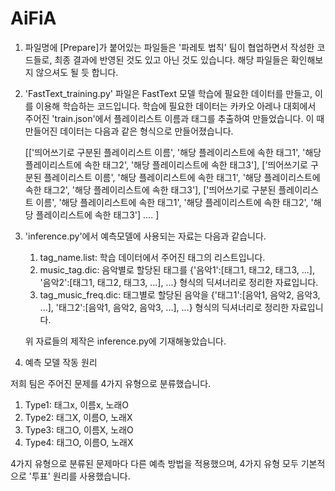 # AiFiA

1. 파일명에 [Prepare]가 붙어있는 파일들은 '파레토 법칙' 팀이 협업하면서 작성한 코드들로, 최종 결과에 반영된 것도 있고 아닌 것도 있습니다. 
   해당 파일들은 확인해보지 않으셔도 될 듯 합니다.

2. 'FastText_training.py' 파일은 FastText 모델 학습에 필요한 데이터를 만들고, 이를 이용해 학습하는 코드입니다. 
   학습에 필요한 데이터는 카카오 아레나 대회에서 주어진 'train.json'에서 플레이리스트 이름과 태그를 추출하여 만들었습니다.
   이 때 만들어진 데이터는 다음과 같은 형식으로 만들어졌습니다.
   
   [['띄어쓰기로 구분된 플레이리스트 이름', '해당 플레이리스트에 속한 태그1', '해당 플레이리스트에 속한 태그2', '해당 플레이리스트에 속한 태그3'],
    ['띄어쓰기로 구분된 플레이리스트 이름', '해당 플레이리스트에 속한 태그1', '해당 플레이리스트에 속한 태그2', '해당 플레이리스트에 속한 태그3'],
    ['띄어쓰기로 구분된 플레이리스트 이름', '해당 플레이리스트에 속한 태그1', '해당 플레이리스트에 속한 태그2', '해당 플레이리스트에 속한 태그3'] .... ]

3. 'inference.py'에서 예측모델에 사용되는 자료는 다음과 같습니다. 

    1) tag_name.list: 학습 데이터에서 주어진 태그의 리스트입니다.
    2) music_tag.dic: 음악별로 할당된 태그를 {'음악1':[태그1, 태그2, 태그3, ...], '음악2':[태그1, 태그2, 태그3, ...], ...} 형식의 딕셔너리로 정리한 자료입니다.
    3) tag_music_freq.dic: 태그별로 할당된 음악을 {'태그1':[음악1, 음악2, 음악3, ...], '태그2':[음악1, 음악2, 음악3, ...], ...} 형식의 딕셔너리로 정리한 자료입니다.
    
    위 자료들의 제작은 inference.py에 기재해놓았습니다.

4. 예측 모델 작동 원리

  저희 팀은 주어진 문제를 4가지 유형으로 분류했습니다. 
  
  1) Type1: 태그x, 이름x, 노래O
  2) Type2: 태그X, 이름O, 노래X
  3) Type3: 태그O, 이름X, 노래O
  4) Type4: 태그O, 이름O, 노래X
  
  4가지 유형으로 분류된 문제마다 다른 예측 방법을 적용했으며, 4가지 유형 모두 기본적으로 '투표' 원리를 사용했습니다. 
  
  

   
    
